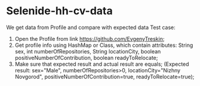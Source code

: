 # Selenide-hh-cv-data
We get data from Profile and compare with expected data
Test case:
1. Open the Profile from link https://github.com/EvgenyTreskin;
2. Get profile info using HashMap or Class, which contain attributes:
String sex, int numberOfRepositories, String locationCity, boolean positiveNumberOfContribution, boolean readyToRelocate;
3. Make sure that expected result and actual result are equals;
   (Expected result: sex="Male", numberOfRepositories>0, locationCity="Nizhny Novgorod", positiveNumberOfContribution=true, readyToRelocate=true);
